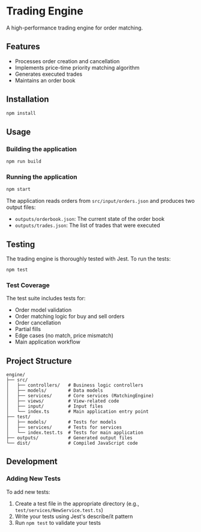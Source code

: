# Trading Engine

A high-performance trading engine for order matching.

## Features

- Processes order creation and cancellation
- Implements price-time priority matching algorithm
- Generates executed trades
- Maintains an order book

## Installation

```bash
npm install
```

## Usage

### Building the application

```bash
npm run build
```

### Running the application

```bash
npm start
```

The application reads orders from `src/input/orders.json` and produces two output files:
- `outputs/orderbook.json`: The current state of the order book
- `outputs/trades.json`: The list of trades that were executed

## Testing

The trading engine is thoroughly tested with Jest. To run the tests:

```bash
npm test
```

### Test Coverage

The test suite includes tests for:
- Order model validation
- Order matching logic for buy and sell orders
- Order cancellation
- Partial fills
- Edge cases (no match, price mismatch)
- Main application workflow

## Project Structure

```
engine/
├── src/
│   ├── controllers/   # Business logic controllers
│   ├── models/        # Data models
│   ├── services/      # Core services (MatchingEngine)
│   ├── views/         # View-related code
│   ├── input/         # Input files
│   └── index.ts       # Main application entry point
├── test/
│   ├── models/        # Tests for models
│   ├── services/      # Tests for services
│   └── index.test.ts  # Tests for main application
├── outputs/           # Generated output files
└── dist/              # Compiled JavaScript code
```

## Development

### Adding New Tests

To add new tests:

1. Create a test file in the appropriate directory (e.g., `test/services/NewService.test.ts`)
2. Write your tests using Jest's describe/it pattern
3. Run `npm test` to validate your tests